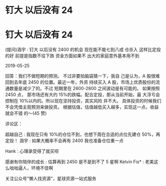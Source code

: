 # 钉大 以后没有 24

# 钉大 以后没有 24

(提问)涵宇 : 钉大 以后没有 2400 的机会 现在能不能七到八成 仓杀入 这样比定投的好 前提是指数不往下跌 资金方面如果不 出大的家庭意外基本用不到

2019-05-25

回答：我们不做短期的预测。 不过非要拍脑袋猜一下，我自 己是认为，A 股很难回到去年底 2450 的位置。最近一年，外资 持续买入 A 股，市场上优质股份的流通数量是减少了的。不过 短期里在 2600-2800 之间波动是有可能的。 如果按照 2450 点， 那市场还有大约 15%的跌幅。配合定投，那从当前开始，最 大浮亏会控制在 10%以内的。所以现在坚持投资，其实风险 并不大。 具体投资的时候我们不会凭借主观预测来做投资。 根据估值，估值越低买入越多，实现这一点，收益就会不错 的～(45 赞)

评论区：

超越自己 : 我现在只有 10%的仓位不到，也想下周在合适的点位先建仓 50%，再定投！ 涵宇 : 如果大概率不会再有 2400 我也准备仓位重一点

Hank : 心理承受得了就买呗

感谢有你陪伴的成长 : 估算再到 2450 是不是到不了 5 星啊 Kelvin Fis* : 老美这么咄咄逼人，环境不佳啊

关注公众号"懒人找资源"，星球资源一站式服务